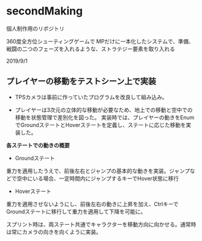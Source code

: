 # secondMaking
個人制作用のリポジトリ

360度全方位シューティングゲームで
MPだけに一本化したシステムで、準備、戦闘の二つのフェーズを入れるような、ストラテジー要素を取り入れる

2019/9/1

プレイヤーの移動をテストシーン上で実装
------------------------------------

- TPSカメラは事前に作っていたプログラムを改良して組み込み。
    
- プレイヤーは3次元の立体的な移動が必要なため、地上での移動と空中での移動を状態管理で差別化を図った。
実装時では、プレイヤーの動きをEnumでGroundステートとHoverステートを定義し、ステートに応じた移動を実装した。
 
**各ステートでの動きの概要**
    
- Groundステート
 
重力を適用したうえで、前後左右とジャンプの基本的な動きを実装。ジャンプなどで空中にいる場合、一定時間内にジャンプするキーでHover状態に移行

- Hoverステート
    
重力を適用させないようにし、前後左右の動きに上昇を加え、CtrlキーでGroundステートに移行して重力を適用して下降を可能に。
    
スプリント時は、両ステート共通でキャラクターを移動方向に向かせる。通常時は常にカメラの向きを向くように実装。
